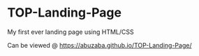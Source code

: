 # TOP-Landing-Page
My first ever landing page using HTML/CSS

Can be viewed @ https://abuzaba.github.io/TOP-Landing-Page/
